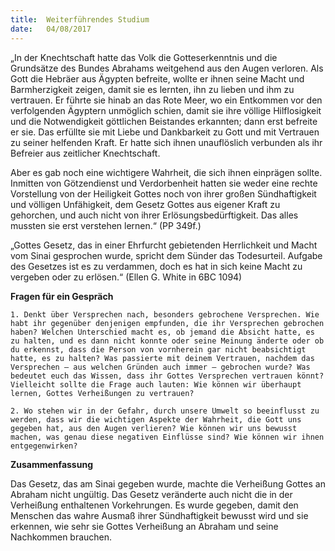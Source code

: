 ```yaml
---
title:  Weiterführendes Studium
date:   04/08/2017
---
```


„In der Knechtschaft hatte das Volk die Gotteserkenntnis und die Grundsätze des Bundes Abrahams weitgehend aus den Augen verloren. Als Gott die Hebräer aus Ägypten befreite, wollte er ihnen seine Macht und Barmherzigkeit zeigen, damit sie es lernten, ihn zu lieben und ihm zu vertrauen. Er führte sie hinab an das Rote Meer, wo ein Entkommen vor den verfolgenden Ägyptern unmöglich schien, damit sie ihre völlige Hilflosigkeit und die Notwendigkeit göttlichen Beistandes erkannten; dann erst befreite er sie. Das erfüllte sie mit Liebe und Dankbarkeit zu Gott und mit Vertrauen zu seiner helfenden Kraft. Er hatte sich ihnen unauflöslich verbunden als ihr Befreier aus zeitlicher Knechtschaft.

Aber es gab noch eine wichtigere Wahrheit, die sich ihnen einprägen sollte. Inmitten von Götzendienst und Verdorbenheit hatten sie weder eine rechte Vorstellung von der Heiligkeit Gottes noch von ihrer großen Sündhaftigkeit und völligen Unfähigkeit, dem Gesetz Gottes aus eigener Kraft zu gehorchen, und auch nicht von ihrer Erlösungsbedürftigkeit. Das alles mussten sie erst verstehen lernen.“ (PP 349f.)

„Gottes Gesetz, das in einer Ehrfurcht gebietenden Herrlichkeit und Macht vom Sinai gesprochen wurde, spricht dem Sünder das Todesurteil. Aufgabe des Gesetzes ist es zu verdammen, doch es hat in sich keine Macht zu vergeben oder zu erlösen.“ (Ellen G. White in 6BC 1094)

**Fragen für ein Gespräch**

`1. Denkt über Versprechen nach, besonders gebrochene Versprechen. Wie habt ihr gegenüber denjenigen empfunden, die ihr Versprechen gebrochen haben? Welchen Unterschied macht es, ob jemand die Absicht hatte, es zu halten, und es dann nicht konnte oder seine Meinung änderte oder ob du erkennst, dass die Person von vornherein gar nicht beabsichtigt hatte, es zu halten? Was passierte mit deinem Vertrauen, nachdem das Versprechen – aus welchen Gründen auch immer – gebrochen wurde? Was bedeutet euch das Wissen, dass ihr Gottes Versprechen vertrauen könnt? Vielleicht sollte die Frage auch lauten: Wie können wir überhaupt lernen, Gottes Verheißungen zu vertrauen?`

`2. Wo stehen wir in der Gefahr, durch unsere Umwelt so beeinflusst zu werden, dass wir die wichtigen Aspekte der Wahrheit, die Gott uns gegeben hat, aus den Augen verlieren? Wie können wir uns bewusst machen, was genau diese negativen Einflüsse sind? Wie können wir ihnen entgegenwirken?`

**Zusammenfassung**

Das Gesetz, das am Sinai gegeben wurde, machte die Verheißung Gottes an Abraham nicht ungültig. Das Gesetz veränderte auch nicht die in der Verheißung enthaltenen Vorkehrungen. Es wurde gegeben, damit den Menschen das wahre Ausmaß ihrer Sündhaftigkeit bewusst wird und sie erkennen, wie sehr sie Gottes Verheißung an Abraham und seine Nachkommen brauchen.